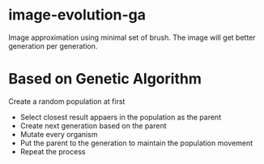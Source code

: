 # image-evolution-ga
Image approximation using minimal set of brush. The image will get better generation per generation.
# Based on Genetic Algorithm
Create a random population at first
* Select closest result appaers in the population as the parent
* Create next generation based on the parent
* Mutate every organism
* Put the parent to the generation to maintain the population movement
* Repeat the process

